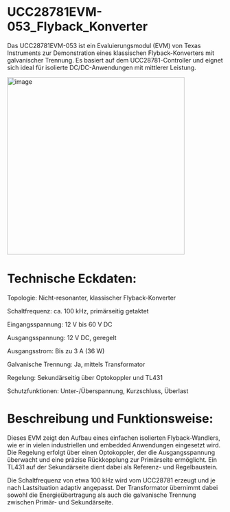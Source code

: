# UCC28781EVM-053_Flyback_Konverter

Das UCC28781EVM-053 ist ein Evaluierungsmodul (EVM) von Texas Instruments zur Demonstration eines klassischen Flyback-Konverters mit galvanischer Trennung. Es basiert auf dem UCC28781-Controller und eignet sich ideal für isolierte DC/DC-Anwendungen mit mittlerer Leistung.



<img width="413" alt="image" src="https://github.com/user-attachments/assets/ff9b1bb4-5b40-4d9b-8596-ab5068b728e4" />




# Technische Eckdaten:
Topologie: Nicht-resonanter, klassischer Flyback-Konverter

Schaltfrequenz: ca. 100 kHz, primärseitig getaktet

Eingangsspannung: 12 V bis 60 V DC

Ausgangsspannung: 12 V DC, geregelt

Ausgangsstrom: Bis zu 3 A (36 W)

Galvanische Trennung: Ja, mittels Transformator

Regelung: Sekundärseitig über Optokoppler und TL431

Schutzfunktionen: Unter-/Überspannung, Kurzschluss, Überlast


# Beschreibung und Funktionsweise:

Dieses EVM zeigt den Aufbau eines einfachen isolierten Flyback-Wandlers, wie er in vielen industriellen und embedded Anwendungen eingesetzt wird.
Die Regelung erfolgt über einen Optokoppler, der die Ausgangsspannung überwacht und eine präzise Rückkopplung zur Primärseite ermöglicht.
Ein TL431 auf der Sekundärseite dient dabei als Referenz- und Regelbaustein.

Die Schaltfrequenz von etwa 100 kHz wird vom UCC28781 erzeugt und je nach Lastsituation adaptiv angepasst. Der Transformator übernimmt dabei sowohl die Energieübertragung als auch die galvanische Trennung zwischen Primär- und Sekundärseite.



